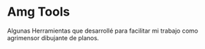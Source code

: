 # Amg Tools
Algunas Herramientas que desarrollé para facilitar mi trabajo como agrimensor dibujante de planos.
